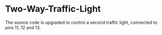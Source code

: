 # Two-Way-Traffic-Light
The source code is upgraded to control a second traffic light, connected to pins 11, 12 and 13.
